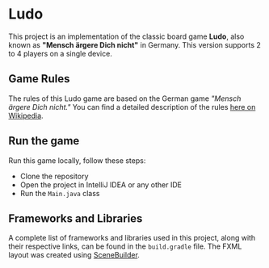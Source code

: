 # Ludo 

This project is an implementation of the classic board game **Ludo**, also known as **"Mensch ärgere Dich nicht"** in Germany. This version supports 2 to 4 players on a single device.

## Game Rules

The rules of this Ludo game are based on the German game _"Mensch ärgere Dich nicht."_ You can find a detailed description of the rules [here on Wikipedia](https://en.wikipedia.org/wiki/Mensch_%C3%A4rgere_Dich_nicht).

## Run the game

Run this game locally, follow these steps:
- Clone the repository
- Open the project in IntelliJ IDEA or any other IDE
- Run the `Main.java` class

## Frameworks and Libraries

  A complete list of frameworks and libraries used in this project, along with their respective links, can be found in the `build.gradle` file. The FXML layout was created using [SceneBuilder](https://gluonhq.com/products/scene-builder/).

